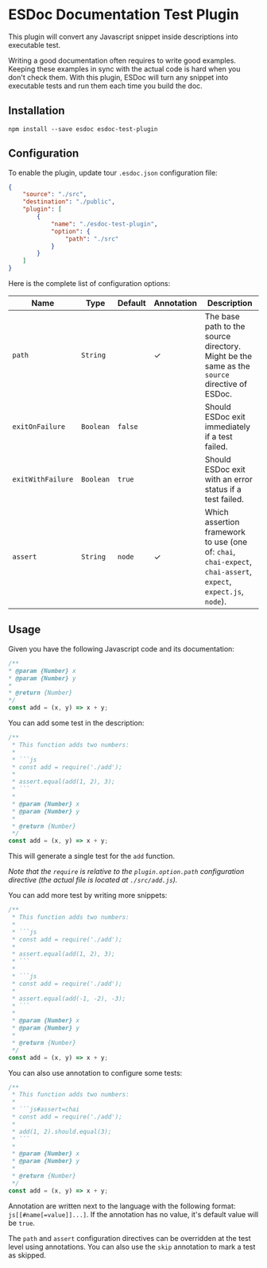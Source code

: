 # ESDoc Documentation Test Plugin

This plugin will convert any Javascript snippet inside descriptions into executable test.

Writing a good documentation often requires to write good examples. Keeping these examples in sync with the actual code
is hard when you don't check them. With this plugin, ESDoc will turn any snippet into executable tests and run them each
time you build the doc.

## Installation

```
npm install --save esdoc esdoc-test-plugin
```

## Configuration

To enable the plugin, update tour `.esdoc.json` configuration file:

```json
{
    "source": "./src",
    "destination": "./public",
    "plugin": [
        {
            "name": "./esdoc-test-plugin",
            "option": {
                "path": "./src"
            }
        }
    ]
}
```

Here is the complete list of configuration options:

| Name              | Type      | Default | Annotation | Description                                                                                                     |
|-------------------|-----------|---------|------------|-----------------------------------------------------------------------------------------------------------------|
| `path`            | `String`  |         | ✓          | The base path to the source directory. Might be the same as the `source` directive of ESDoc.                    |
| `exitOnFailure`   | `Boolean` | `false` |            | Should ESDoc exit immediately if a test failed.                                                                 |
| `exitWithFailure` | `Boolean` | `true`  |            | Should ESDoc exit with an error status if a test failed.                                                        |
| `assert`          | `String`  | `node`  | ✓          | Which assertion framework to use (one of: `chai`, `chai-expect`, `chai-assert`, `expect`, `expect.js`, `node`). |

## Usage

Given you have the following Javascript code and its documentation:

~~~js
/**
* @param {Number} x
* @param {Number} y
* 
* @return {Number}
*/
const add = (x, y) => x + y;
~~~

You can add some test in the description:

~~~js
/**
 * This function adds two numbers:
 * 
 * ```js
 * const add = require('./add');
 * 
 * assert.equal(add(1, 2), 3);
 * ```
 * 
 * @param {Number} x
 * @param {Number} y
 * 
 * @return {Number}
 */
const add = (x, y) => x + y;
~~~

This will generate a single test for the `add` function. 

_Note that the `require` is relative to the `plugin.option.path` configuration directive (the actual file is located 
at `./src/add.js`)._

You can add more test by writing more snippets:

~~~js
/**
 * This function adds two numbers:
 * 
 * ```js
 * const add = require('./add');
 * 
 * assert.equal(add(1, 2), 3);
 * ```
 *
 * ```js
 * const add = require('./add');
 * 
 * assert.equal(add(-1, -2), -3);
 * ```
 * 
 * @param {Number} x
 * @param {Number} y
 * 
 * @return {Number}
 */
const add = (x, y) => x + y;
~~~

You can also use annotation to configure some tests:

~~~js
/**
 * This function adds two numbers:
 * 
 * ```js#assert=chai
 * const add = require('./add');
 * 
 * add(1, 2).should.equal(3);
 * ```
 * 
 * @param {Number} x
 * @param {Number} y
 * 
 * @return {Number}
 */
const add = (x, y) => x + y;
~~~

Annotation are written next to the language with the following format: `js[[#name[=value]]...]`. If the annotation has no
value, it's default value will be `true`.

The `path` and `assert` configuration directives can be overridden at the test level using annotations. You can also use
the `skip` annotation to mark a test as skipped.
